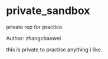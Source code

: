 private_sandbox
===============

private rep for practice

Author: zhangchaowei

this is private to practise anything i like.
